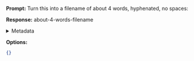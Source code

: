 **Prompt:**
Turn this into a filename of about 4 words, hyphenated, no spaces: 

**Response:**
about-4-words-filename

<details><summary>Metadata</summary>

- Duration: 1200 ms
- Datetime: 2023-10-24T08:25:23.759533
- Model: gpt-3.5-turbo-0613

</details>

**Options:**
```json
{}
```

